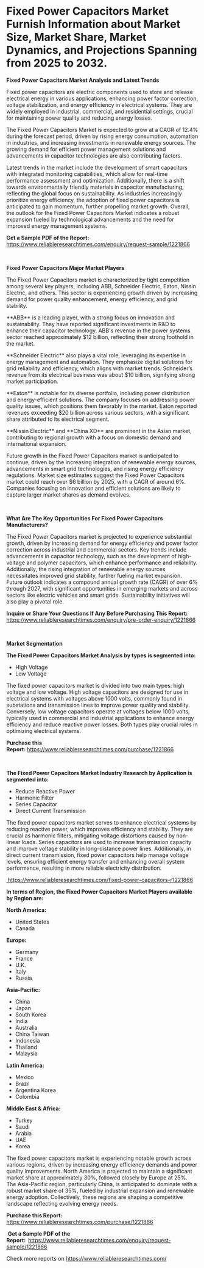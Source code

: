 <p><h1>Fixed Power Capacitors Market Furnish Information about Market Size, Market Share, Market Dynamics, and Projections Spanning from 2025 to 2032.</h1></p><p><strong>Fixed Power Capacitors Market Analysis and Latest Trends</strong></p>
<p><p>Fixed power capacitors are electric components used to store and release electrical energy in various applications, enhancing power factor correction, voltage stabilization, and energy efficiency in electrical systems. They are widely employed in industrial, commercial, and residential settings, crucial for maintaining power quality and reducing energy losses. </p><p>The Fixed Power Capacitors Market is expected to grow at a CAGR of 12.4% during the forecast period, driven by rising energy consumption, automation in industries, and increasing investments in renewable energy sources. The growing demand for efficient power management solutions and advancements in capacitor technologies are also contributing factors. </p><p>Latest trends in the market include the development of smart capacitors with integrated monitoring capabilities, which allow for real-time performance assessment and optimization. Additionally, there is a shift towards environmentally friendly materials in capacitor manufacturing, reflecting the global focus on sustainability. As industries increasingly prioritize energy efficiency, the adoption of fixed power capacitors is anticipated to gain momentum, further propelling market growth. Overall, the outlook for the Fixed Power Capacitors Market indicates a robust expansion fueled by technological advancements and the need for improved energy management systems.</p></p>
<p><strong>Get a Sample PDF of the Report:&nbsp;</strong> <a href="https://www.reliableresearchtimes.com/enquiry/request-sample/1221866?utm_campaign=2629&utm_medium=2&utm_source=Github&utm_content=ia&utm_term=07042025&utm_id=fixed-power-capacitors">https://www.reliableresearchtimes.com/enquiry/request-sample/1221866</a></p>
<p>&nbsp;</p>
<p><strong>Fixed Power Capacitors Major Market Players</strong></p>
<p><p>The Fixed Power Capacitors market is characterized by tight competition among several key players, including ABB, Schneider Electric, Eaton, Nissin Electric, and others. This sector is experiencing growth driven by increasing demand for power quality enhancement, energy efficiency, and grid stability.</p><p>**ABB** is a leading player, with a strong focus on innovation and sustainability. They have reported significant investments in R&D to enhance their capacitor technology. ABB's revenue in the power systems sector reached approximately $12 billion, reflecting their strong foothold in the market.</p><p>**Schneider Electric** also plays a vital role, leveraging its expertise in energy management and automation. They emphasize digital solutions for grid reliability and efficiency, which aligns with market trends. Schneider’s revenue from its electrical business was about $10 billion, signifying strong market participation.</p><p>**Eaton** is notable for its diverse portfolio, including power distribution and energy-efficient solutions. The company focuses on addressing power quality issues, which positions them favorably in the market. Eaton reported revenues exceeding $20 billion across various sectors, with a significant share attributed to its electrical segment.</p><p>**Nissin Electric** and **China XD** are prominent in the Asian market, contributing to regional growth with a focus on domestic demand and international expansion.</p><p>Future growth in the Fixed Power Capacitors market is anticipated to continue, driven by the increasing integration of renewable energy sources, advancements in smart grid technologies, and rising energy efficiency regulations. Market size estimates suggest the Fixed Power Capacitors market could reach over $6 billion by 2025, with a CAGR of around 6%. Companies focusing on innovation and efficient solutions are likely to capture larger market shares as demand evolves.</p></p>
<p>&nbsp;</p>
<p><strong>What Are The Key Opportunities For Fixed Power Capacitors Manufacturers?</strong></p>
<p><p>The Fixed Power Capacitors market is projected to experience substantial growth, driven by increasing demand for energy efficiency and power factor correction across industrial and commercial sectors. Key trends include advancements in capacitor technology, such as the development of high-voltage and polymer capacitors, which enhance performance and reliability. Additionally, the rising integration of renewable energy sources necessitates improved grid stability, further fueling market expansion. Future outlook indicates a compound annual growth rate (CAGR) of over 6% through 2027, with significant opportunities in emerging markets and across sectors like electric vehicles and smart grids. Sustainability initiatives will also play a pivotal role.</p></p>
<p><strong>Inquire or Share Your Questions If Any Before Purchasing This Report:</strong> <a href="https://www.reliableresearchtimes.com/enquiry/pre-order-enquiry/1221866?utm_campaign=2629&utm_medium=2&utm_source=Github&utm_content=ia&utm_term=07042025&utm_id=fixed-power-capacitors">https://www.reliableresearchtimes.com/enquiry/pre-order-enquiry/1221866</a></p>
<p>&nbsp;</p>
<p><strong>Market Segmentation</strong></p>
<p><strong>The Fixed Power Capacitors Market Analysis by types is segmented into:</strong></p>
<p><ul><li>High Voltage</li><li>Low Voltage</li></ul></p>
<p><p>The fixed power capacitors market is divided into two main types: high voltage and low voltage. High voltage capacitors are designed for use in electrical systems with voltages above 1000 volts, commonly found in substations and transmission lines to improve power quality and stability. Conversely, low voltage capacitors operate at voltages below 1000 volts, typically used in commercial and industrial applications to enhance energy efficiency and reduce reactive power losses. Both types play crucial roles in optimizing electrical systems.</p></p>
<p><strong>Purchase this Report:&nbsp;</strong><a href="https://www.reliableresearchtimes.com/purchase/1221866?utm_campaign=2629&utm_medium=2&utm_source=Github&utm_content=ia&utm_term=07042025&utm_id=fixed-power-capacitors">https://www.reliableresearchtimes.com/purchase/1221866</a></p>
<p>&nbsp;</p>
<p><strong>The Fixed Power Capacitors Market Industry Research by Application is segmented into:</strong></p>
<p><ul><li>Reduce Reactive Power</li><li>Harmonic Filter</li><li>Series Capacitor</li><li>Direct Current Transmission</li></ul></p>
<p><p>The fixed power capacitors market serves to enhance electrical systems by reducing reactive power, which improves efficiency and stability. They are crucial as harmonic filters, mitigating voltage distortions caused by non-linear loads. Series capacitors are used to increase transmission capacity and improve voltage stability in long-distance power lines. Additionally, in direct current transmission, fixed power capacitors help manage voltage levels, ensuring efficient energy transfer and enhancing overall system performance, resulting in more reliable electricity distribution.</p></p>
<p><a href="https://www.reliableresearchtimes.com/fixed-power-capacitors-r1221866?utm_campaign=2629&utm_medium=2&utm_source=Github&utm_content=ia&utm_term=07042025&utm_id=fixed-power-capacitors">&nbsp;https://www.reliableresearchtimes.com/fixed-power-capacitors-r1221866</a></p>
<p><strong>In terms of Region, the Fixed Power Capacitors Market Players available by Region are:</strong></p>
<p>
    <p> <strong> North America: </strong>
        <ul>
            <li>United States</li>
            <li>Canada</li>
        </ul>
        </p> 
    <p> <strong> Europe: </strong>
        <ul>
            <li>Germany</li>
            <li>France</li>
            <li>U.K.</li>
            <li>Italy</li>
            <li>Russia</li>
        </ul>
        </p> 
    <p> <strong> Asia-Pacific: </strong>
        <ul>
            <li>China</li>
            <li>Japan</li>
            <li>South Korea</li>
            <li>India</li>
            <li>Australia</li>
            <li>China Taiwan</li>
            <li>Indonesia</li>
            <li>Thailand</li>
            <li>Malaysia</li>
        </ul>
        </p> 
    <p> <strong> Latin America: </strong>
        <ul>
            <li>Mexico</li>
            <li>Brazil</li>
            <li>Argentina Korea</li>
            <li>Colombia</li>
        </ul>
        </p> 
    <p> <strong> Middle East & Africa: </strong>
        <ul>
            <li>Turkey</li>
            <li>Saudi</li>
            <li>Arabia</li>
            <li>UAE</li>
            <li>Korea</li>
        </ul>
    </p>
    </p>
<p><p>The fixed power capacitors market is experiencing notable growth across various regions, driven by increasing energy efficiency demands and power quality improvements. North America is projected to maintain a significant market share at approximately 30%, followed closely by Europe at 25%. The Asia-Pacific region, particularly China, is anticipated to dominate with a robust market share of 35%, fueled by industrial expansion and renewable energy adoption. Collectively, these regions are shaping a competitive landscape reflecting evolving energy needs.</p></p>
<p><strong>Purchase this Report: </strong><a href="https://www.reliableresearchtimes.com/purchase/1221866?utm_campaign=2629&utm_medium=2&utm_source=Github&utm_content=ia&utm_term=07042025&utm_id=fixed-power-capacitors">https://www.reliableresearchtimes.com/purchase/1221866</a></p>
<p>&nbsp;<strong>Get a Sample PDF of the Report:&nbsp;&nbsp;</strong><a href="https://www.reliableresearchtimes.com/enquiry/request-sample/1221866?utm_campaign=2629&utm_medium=2&utm_source=Github&utm_content=ia&utm_term=07042025&utm_id=fixed-power-capacitors">https://www.reliableresearchtimes.com/enquiry/request-sample/1221866</a></p>
<p><strong></strong></p>
<p>Check more reports on <a href="https://www.reliableresearchtimes.com/?utm_campaign=2629&utm_medium=2&utm_source=Github&utm_content=ia&utm_term=07042025&utm_id=fixed-power-capacitors">https://www.reliableresearchtimes.com/</a></p>